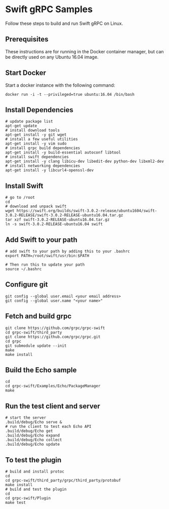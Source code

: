 # Swift gRPC Samples

Follow these steps to build and run Swift gRPC on Linux.

## Prerequisites

These instructions are for running in the Docker container manager,
but can be directly used on any Ubuntu 16.04 image.

## Start Docker

Start a docker instance with the following command:

`docker run -i -t --privileged=true ubuntu:16.04 /bin/bash`

## Install Dependencies

    # update package list
    apt-get update
    # install download tools
    apt-get install -y git wget
    # install a few useful utilities
    apt-get install -y vim sudo
    # install grpc build dependencies
    apt-get install -y build-essential autoconf libtool
    # install swift dependencies
    apt-get install -y clang libicu-dev libedit-dev python-dev libxml2-dev
    # install networking dependencies
    apt-get install -y libcurl4-openssl-dev

## Install Swift

    # go to /root
    cd
    # download and unpack swift
    wget https://swift.org/builds/swift-3.0.2-release/ubuntu1604/swift-3.0.2-RELEASE/swift-3.0.2-RELEASE-ubuntu16.04.tar.gz
    tar xzf swift-3.0.2-RELEASE-ubuntu16.04.tar.gz
    ln -s swift-3.0.2-RELEASE-ubuntu16.04 swift

## Add Swift to your path

    # add swift to your path by adding this to your .bashrc
    export PATH=/root/swift/usr/bin:$PATH

    # Then run this to update your path
    source ~/.bashrc

## Configure git

    git config --global user.email <your email address>
    git config --global user.name "<your name>"

## Fetch and build grpc

    git clone https://github.com/grpc/grpc-swift
    cd grpc-swift/third_party
    git clone https://github.com/grpc/grpc.git
    cd grpc
    git submodule update --init
    make
    make install

## Build the Echo sample

    cd
    cd grpc-swift/Examples/Echo/PackageManager
    make

## Run the test client and server

    # start the server
    .build/debug/Echo serve &
    # run the client to test each Echo API
    .build/debug/Echo get
    .build/debug/Echo expand
    .build/debug/Echo collect
    .build/debug/Echo update

## To test the plugin

    # build and install protoc
    cd
    cd grpc-swift/third_party/grpc/third_party/protobuf
    make install
    # build and test the plugin
    cd
    cd grpc-swift/Plugin
    make test
